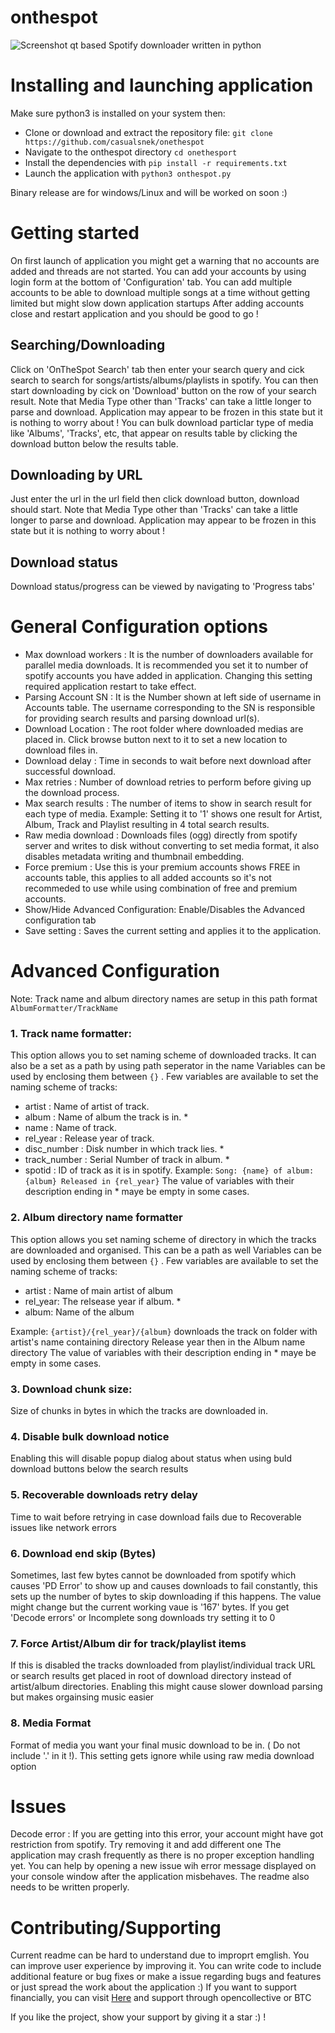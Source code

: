 # onthespot
![Screenshot](https://i.imgur.com/C4V94gy.png)
qt based Spotify downloader written in python

# Installing and launching application
Make sure python3 is installed on your system then:
  - Clone or download and extract the repository file: ```git clone https://github.com/casualsnek/onethespot```
  - Navigate to the onthespot directory ```cd onethesport```
  - Install the dependencies with ```pip install -r requirements.txt```
  - Launch the application with ```python3 onthespot.py```


Binary release are for windows/Linux and will be worked on soon :)


# Getting started
On first launch of application you might get a warning that no accounts are added and threads are not started.
You can add your accounts by using login form at the bottom of 'Configuration' tab. You can add multiple accounts to be able to download multiple songs at a time without getting limited but might slow down application startups
After adding accounts close and restart application and you should be good to go !


## Searching/Downloading
Click on 'OnTheSpot Search' tab then enter your search query and cick search to search for songs/artists/albums/playlists in spotify.
You can then start downloading by cick on 'Download' button on the row of your search result.
Note that Media Type other than 'Tracks' can take a little longer to parse and download. Application may appear to be frozen in this state but it is nothing to worry about !
You can bulk download particlar type of media like 'Albums', 'Tracks', etc, that appear on results table by clicking the download button below the results table.


## Downloading by URL
Just enter the url in the url field then click download button, download should start.
Note that Media Type other than 'Tracks' can take a little longer to parse and download. Application may appear to be frozen in this state but it is nothing to worry about !


## Download status
Download status/progress can be viewed by navigating to 'Progress tabs'


# General Configuration options
 - Max download workers   : It is the number of downloaders available for parallel media downloads. It is recommended you set it to number of spotify accounts you have added in application. Changing this setting required application restart to take effect.
 - Parsing Account SN     : It is the Number shown at left side of username in Accounts table. The username corresponding to the SN is responsible for providing search results and parsing download url(s).
 - Download Location      : The root folder where downloaded medias are placed in. Click browse button next to it to set a new location to download files in.
 - Download delay         : Time in seconds to wait before next download after successful download.
 - Max retries            : Number of download retries to perform before giving up the download process.
 - Max search results     : The number of items to show in search result for each type of media. Example: Setting it to '1' shows one result for Artist, Album, Track and Playlist resulting in 4 total search results.
 - Raw media download     : Downloads files (ogg) directly from spotify server and writes to disk without converting to set media format, it also disables metadata writing and thumbnail embedding.
 - Force premium          : Use this is your premium accounts shows FREE in accounts table, this applies to all added accounts so it's not recommeded to use while using combination of free and premium accounts.
 - Show/Hide Advanced Configuration: Enable/Disables the Advanced configuration tab
 - Save setting           : Saves the current setting and applies it to the application.


# Advanced Configuration
Note: Track name and album directory names are setup in this path format  ```AlbumFormatter/TrackName```

### 1. Track name formatter:
This option allows you to set naming scheme of downloaded tracks. It can also be a set as a path by using path seperator in the name
Variables can be used by enclosing them between ```{}``` . Few variables are available to set the naming scheme of tracks:
  - artist : Name of artist of track.
  - album : Name of album the track is in. *
  - name : Name of track.
  - rel_year : Release year of track.
  - disc_number : Disk number in which track lies. *
  - track_number : Serial Number of track in album. *
  - spotid : ID of track as it is in spotify.
Example: ```Song: {name} of album: {album} Released in {rel_year}```
The value of variables with their description ending in * maye be empty in some cases.

### 2. Album directory name formatter
This option allows you set naming scheme of directory in which the tracks are downloaded and organised. This can be a path as well
Variables can be used by enclosing them between ```{}``` . Few variables are available to set the naming scheme of tracks:
 - artist : Name of main artist of album
 - rel_year: The relsease year if album. *
 - album: Name of the album

Example: ```{artist}/{rel_year}/{album}``` downloads the track on folder with artist's name containing directory Release year then in the Album name directory
The value of variables with their description ending in * maye be empty in some cases.

### 3. Download chunk size:
Size of chunks in bytes in which the tracks are downloaded in.

### 4. Disable bulk download notice
Enabling this will disable popup dialog about status when using buld download buttons below the search results

### 5. Recoverable downloads retry delay
Time to wait before retrying in case download fails due to Recoverable issues like network errors

### 6. Download end skip (Bytes)
Sometimes, last few bytes cannot be downloaded from spotify which causes 'PD Error' to show up and causes downloads to fail constantly, this sets up the number of bytes to skip downloading if this happens.
The value might change but the current working vaue is '167' bytes. If you get 'Decode errors' or Incomplete song downloads try setting it to 0

### 7. Force Artist/Album dir for track/playlist items
If this is disabled the tracks downloaded from playlist/individual track URL or search results get placed in root of download directory instead of artist/album directories.
Enabling this might cause slower download parsing but makes orgainsing music easier

### 8. Media Format
Format of media you want your final music download to be in. ( Do not include '.' in it !). This setting gets ignore while using raw media download option


# Issues
Decode error : If you are getting into this error, your account might have got restriction from spotify. Try removing it and add different one
The application may crash frequently as there is no proper exception handling yet. You can help by opening a new issue wih error message displayed on your console window after the application misbehaves.
The readme also needs to be written properly.


# Contributing/Supporting
Current readme can be hard to understand due to improprt emglish. You can improve user experience by improving it.
You can write code to include additional feature or bug fixes or make a issue regarding bugs and features or just spread the work about the application :)
If you want to support financially, you can visit [Here](https://github.com/casualsnek/casualsnek) and support through opencollective or BTC

If you like the project, show your support by giving it a star :) !